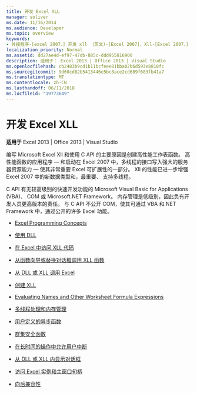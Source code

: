 ```yaml
---
title: 开发 Excel XLL
manager: soliver
ms.date: 11/16/2014
ms.audience: Developer
ms.topic: overview
keywords:
- 外接程序-[excel 2007，] 开发 xll （英文)-[Excel 2007]，Xll-[Excel 2007，] 开发
localization_priority: Normal
ms.assetid: dd27ae4d-ef97-47db-885c-ddd955816900
description: 适用于： Excel 2013 | Office 2013 | Visual Studio
ms.openlocfilehash: cb2483b9cd1b11bcfeee81bba02b6d593e8818fc
ms.sourcegitcommit: 9d60cd82b5413446e5bc8ace2cd689f683fb41a7
ms.translationtype: MT
ms.contentlocale: zh-CN
ms.lasthandoff: 06/11/2018
ms.locfileid: "19773649"
---
```

# <a name="developing-excel-xlls"></a>开发 Excel XLL

**适用于** Excel 2013 | Office 2013 | Visual Studio 
  
编写 Microsoft Excel Xll 和使用 C API 的主要原因是创建高性能工作表函数。 高性能函数的应用程序 — 和启动在 Excel 2007 中，多线程的接口写入强大的服务器资源能力 — 使其非常重要 Excel 可扩展性的一部分。 Xll 的性能已进一步增强 Excel 2007 中的新数据类型和，最重要、 支持多线程。
  
C API 有无较高级别的快速开发功能的 Microsoft Visual Basic for Applications (VBA)、 COM 或 Microsoft.NET Framework。 内存管理是低级别，因此负有开发人员更高版本的责任。 与 C API 不公开 COM，使其可通过 VBA 和.NET Framework 中，通过公开的许多 Excel 功能。


- [Excel Programming Concepts](excel-programming-concepts.md)
  
- [使用 DLL](working-with-dlls.md)
  
- [在 Excel 中访问 XLL 代码](accessing-xll-code-in-excel.md)
  
- [从函数向导或替换对话框调用 XLL 函数](how-to-call-xll-functions-from-the-function-wizard-or-replace-dialog-boxes.md)
  
- [从 DLL 或 XLL 调用 Excel](calling-into-excel-from-the-dll-or-xll.md)
  
- [创建 XLL](creating-xlls.md)
  
- [Evaluating Names and Other Worksheet Formula Expressions](evaluating-names-and-other-worksheet-formula-expressions.md)
  
- [多线程处理和内存管理](multithreading-and-memory-management.md)
  
- [用户定义的异步函数](asynchronous-user-defined-functions.md)
  
- [群集安全函数](cluster-safe-functions.md)
  
- [在长时间的操作中允许用户中断](permitting-user-breaks-in-lengthy-operations.md)
  
- [从 DLL 或 XLL 内显示对话框](displaying-dialog-boxes-from-within-a-dll-or-xll.md)
  
- [访问 Excel 实例和主窗口句柄](how-to-access-excel-instance-and-main-window-handles.md)
  
- [向后兼容性](backward-compatibility.md)
  

